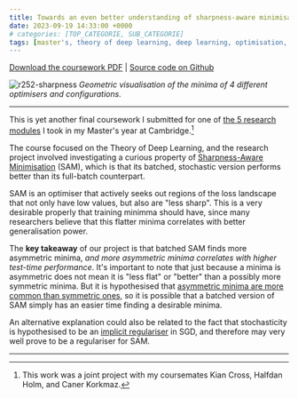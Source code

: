 ```yaml
---
title: Towards an even better understanding of sharpness-aware minimisation
date: 2023-09-19 14:33:00 +0000
# categories: [TOP_CATEGORIE, SUB_CATEGORIE]
tags: [master's, theory of deep learning, deep learning, optimisation, SAM]     # TAG names should always be lowercase
---
```


[Download the coursework PDF]({{site.url}}/assets/R252_report.pdf) \| [Source code on Github]({https://github.com/Kausta/R252_SAM/tree/sharpness})

![r252-sharpness]({{site.url}}/assets/R252.png)
_Geometric visualisation of the minima of 4 different optimisers and configurations._

--- 

This is yet another final coursework I submitted for one of [the 5 research modules](https://www.cl.cam.ac.uk/teaching/2223/R252/) I took in my Master's year at Cambridge.[^1]

The course focused on the Theory of Deep Learning, and the research project involved investigating a curious property of [Sharpness-Aware Minimisation](https://medium.com/@m0nadsblog/sharpness-aware-minimization-fcea0fd766d8) (SAM), which is that its batched, stochastic version performs better than its full-batch counterpart. 

SAM is an optimiser that actively seeks out regions of the loss landscape that not only have low values, but also are "less sharp". This is a very desirable properly that training minimma should have, since many researchers believe that this flatter minima correlates with better generalisation power. 

The **key takeaway** of our project is that batched SAM finds more asymmetric minima, _and more asymmetric minima correlates with higher test-time performance_. It's important to note that just because a minima is asymmetric does not mean it is "less flat" or "better" than a possibly more symmetric minima. But it is hypothesised that [asymmetric minima are more common than symmetric ones](https://proceedings.neurips.cc/paper_files/paper/2019/hash/01d8bae291b1e4724443375634ccfa0e-Abstract.html), so it is possible that a batched version of SAM simply has an easier time finding a desirable minima. 

An alternative explanation could also be related to the fact that stochasticity is hypothesised to be an [implicit regulariser](https://arxiv.org/abs/2101.12176) in SGD, and therefore may very well prove to be a regulariser for SAM.

---

[^1]: This work was a joint project with my coursemates Kian Cross, Halfdan Holm, and Caner Korkmaz. 



